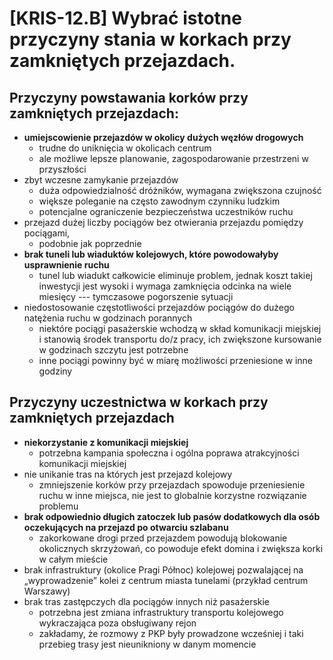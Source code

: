 # [KRIS-12.B] Wybrać istotne przyczyny stania w korkach przy zamkniętych przejazdach.

## Przyczyny powstawania korków przy zamkniętych przejazdach:

 - **umiejscowienie przejazdów w okolicy dużych węzłów drogowych**
   - trudne do uniknięcia w okolicach centrum
   - ale możliwe lepsze planowanie, zagospodarowanie przestrzeni w przyszłości
- zbyt wczesne zamykanie przejazdów
  - duża odpowiedzialność dróżników, wymagana zwiększona czujność 
  - większe poleganie na często zawodnym czynniku ludzkim
  - potencjalne ograniczenie bezpieczeństwa uczestników ruchu
- przejazd dużej liczby pociągów bez otwierania przejazdu pomiędzy pociągami,
  - podobnie jak poprzednie 
- **brak tuneli lub wiaduktów kolejowych, które powodowałyby usprawnienie ruchu**
  - tunel lub wiadukt całkowicie eliminuje problem, jednak koszt takiej inwestycji jest wysoki i wymaga zamknięcia odcinka na wiele miesięcy --- tymczasowe pogorszenie sytuacji
- niedostosowanie częstotliwości przejazdów pociągów do dużego natężenia ruchu w godzinach porannych
   - niektóre pociągi pasażerskie wchodzą w skład komunikacji miejskiej i stanowią środek transportu do/z pracy, ich zwiększone kursowanie w godzinach szczytu jest potrzebne
   - inne pociągi powinny być w miarę możliwości przeniesione w inne godziny
## Przyczyny uczestnictwa w korkach przy zamkniętych przejazdach
 - **niekorzystanie z komunikacji miejskiej**
   - potrzebna kampania społeczna i ogólna poprawa atrakcyjności komunikacji miejskiej
- nie unikanie tras na których jest przejazd kolejowy
  - zmniejszenie korków przy przejazdach spowoduje przeniesienie ruchu w inne miejsca, nie jest to globalnie korzystne rozwiązanie problemu
- **brak odpowiednio długich zatoczek lub pasów dodatkowych dla osób oczekujących na przejazd po otwarciu szlabanu**
  - zakorkowane drogi przed przejazdem powodują blokowanie okolicznych skrzyżowań, co powoduje efekt domina i zwiększa korki w całym mieście
- brak infrastruktury (okolice Pragi Północ) kolejowej pozwalającej na „wyprowadzenie” kolei z centrum miasta tunelami (przykład centrum Warszawy)
- brak tras zastępczych dla pociągów innych niż pasażerskie
  - potrzebna jest zmiana infrastruktury  transportu kolejowego wykraczająca poza obsługiwany rejon
  - zakładamy, że rozmowy z PKP były prowadzone wcześniej i taki przebieg trasy jest nieunikniony w danym momencie
